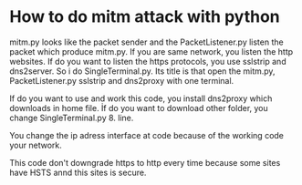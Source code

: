 # How to do mitm attack with python
mitm.py looks like the packet sender and the PacketListener.py listen the packet which produce mitm.py. If you are same network, you listen the http websites. If do you want to listen the https protocols, you use sslstrip and dns2server. So i do SingleTerminal.py. Its title is that open the mitm.py, PacketListener.py sslstrip and dns2proxy with one terminal.

If do you want to use and work this code, you install dns2proxy which downloads in home file. İf do you want to download other folder, you change SingleTerminal.py 8. line. 

You change the ip adress interface at code because of the working code your network.

This code don't downgrade https to http every time because some sites have HSTS annd this sites is secure.
